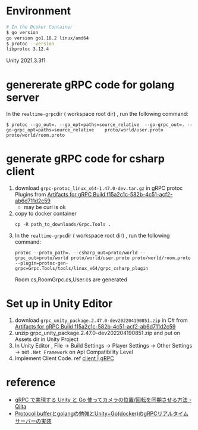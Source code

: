 # Environment

```bash
# In the Dcoker Container
$ go version
go version go1.18.2 linux/amd64
$ protoc --version
libprotoc 3.12.4
```

Unity 2021.3.3f1

# genererate gRPC code for golang server
In the `realtime-grpc`dir ( workspace root dir) , run the following command:
```
$ protoc --go_out=. --go_opt=paths=source_relative  --go-grpc_out=. --go-grpc_opt=paths=source_relative    proto/world/user.proto proto/world/room.proto 
```

# generate gRPC code for csharp client


1. download `grpc-protoc_linux_x64-1.47.0-dev.tar.gz` in gRPC protoc Plugins from [Artifacts for gRPC Build f15a2c1c-582b-4c51-acf2-ab6d711d2c59](https://packages.grpc.io/archive/2022/04/67538122780f8a081c774b66884289335c290cbe-f15a2c1c-582b-4c51-acf2-ab6d711d2c59/index.xml)
    - may be curl is ok
1. copy to docker container
    ```
    cp -R path_to_downloads/Grpc.Tools . 
    ```
1. In the `realtime-grpc`dir ( workspace root dir) , run the following command:
    ```
    protoc --proto_path=. --csharp_out=proto/world --grpc_out=proto/world proto/world/user.proto proto/world/room.proto --plugin=protoc-gen-grpc=Grpc.Tools/tools/linux_x64/grpc_csharp_plugin
    ```
    Room.cs,RoomGrpc.cs,User.cs are generated

# Set up in Unity Editor

1. download  `grpc_unity_package.2.47.0-dev202204190851.zip` in C# from [Artifacts for gRPC Build f15a2c1c-582b-4c51-acf2-ab6d711d2c59](https://packages.grpc.io/archive/2022/04/67538122780f8a081c774b66884289335c290cbe-f15a2c1c-582b-4c51-acf2-ab6d711d2c59/index.xml)
1. unzip grpc_unity_package.2.47.0-dev202204190851.zip and put on Assets dir in Unity Project
1. In Unity Editor , File -> Build Settings -> Player Settings -> Other Settings -> set `.Net Framework` on Api Compatibility Level
1. Implement Client Code.
    ref [client | gRPC](https://grpc.io/docs/languages/csharp/basics/#client)

# reference
- [gRPC で実現する Unity と Go 使ってカメラの位置/回転を同期させる方法 - Qiita](https://qiita.com/nikaera/items/e8c7ef217dce17652872)
- [Protocol bufferとgolangの勉強とUnity+Go(docker)のgRPCリアルタイムサーバーの実装](https://zenn.dev/toutou/scraps/8f8be25de10d1b)